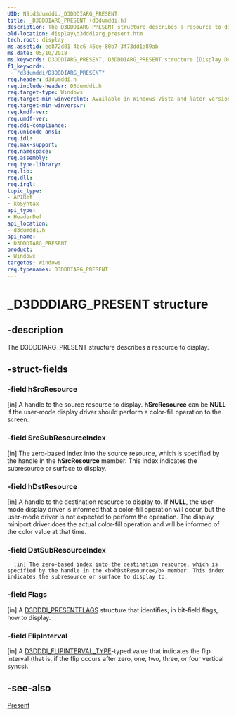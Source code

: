 ```yaml
---
UID: NS:d3dumddi._D3DDDIARG_PRESENT
title: _D3DDDIARG_PRESENT (d3dumddi.h)
description: The D3DDDIARG_PRESENT structure describes a resource to display.
old-location: display\d3dddiarg_present.htm
tech.root: display
ms.assetid: ee872d01-4bc6-46ce-80b7-3f73dd1a89ab
ms.date: 05/10/2018
ms.keywords: D3DDDIARG_PRESENT, D3DDDIARG_PRESENT structure [Display Devices], UMDisplayDriver_param_Structs_1406aa28-1355-4e46-886f-9121fcbd7750.xml, _D3DDDIARG_PRESENT, d3dumddi/D3DDDIARG_PRESENT, display.d3dddiarg_present
f1_keywords:
 - "d3dumddi/D3DDDIARG_PRESENT"
req.header: d3dumddi.h
req.include-header: D3dumddi.h
req.target-type: Windows
req.target-min-winverclnt: Available in Windows Vista and later versions of the Windows operating systems.
req.target-min-winversvr: 
req.kmdf-ver: 
req.umdf-ver: 
req.ddi-compliance: 
req.unicode-ansi: 
req.idl: 
req.max-support: 
req.namespace: 
req.assembly: 
req.type-library: 
req.lib: 
req.dll: 
req.irql: 
topic_type:
- APIRef
- kbSyntax
api_type:
- HeaderDef
api_location:
- d3dumddi.h
api_name:
- D3DDDIARG_PRESENT
product:
- Windows
targetos: Windows
req.typenames: D3DDDIARG_PRESENT
---
```


# _D3DDDIARG_PRESENT structure


## -description


The D3DDDIARG_PRESENT structure describes a resource to display.


## -struct-fields




### -field hSrcResource

[in] A handle to the source resource to display. <b>hSrcResource</b> can be <b>NULL</b> if the user-mode display driver should perform a color-fill operation to the screen.


### -field SrcSubResourceIndex

[in] The zero-based index into the source resource, which is specified by the handle in the <b>hSrcResource</b> member. This index indicates the subresource or surface to display.


### -field hDstResource

[in] A handle to the destination resource to display to. If <b>NULL</b>, the user-mode display driver is informed that a color-fill operation will occur, but the user-mode driver is not expected to perform the operation. The display miniport driver does the actual color-fill operation and will be informed of the color value at that time.


### -field DstSubResourceIndex


      [in] The zero-based index into the destination resource, which is specified by the handle in the <b>hDstResource</b> member. This index indicates the subresource or surface to display to.
     


### -field Flags

[in] A <a href="https://docs.microsoft.com/windows-hardware/drivers/ddi/d3dumddi/ns-d3dumddi-_d3dddi_presentflags">D3DDDI_PRESENTFLAGS</a> structure that identifies, in bit-field flags, how to display. 


### -field FlipInterval

[in] A <a href="https://docs.microsoft.com/windows-hardware/drivers/ddi/d3dukmdt/ne-d3dukmdt-d3dddi_flipinterval_type">D3DDDI_FLIPINTERVAL_TYPE</a>-typed value that indicates the flip interval (that is, if the flip occurs after zero, one, two, three, or four vertical syncs). 


## -see-also




<a href="https://docs.microsoft.com/windows-hardware/drivers/ddi/d3dumddi/nc-d3dumddi-pfnd3dddi_present">Present</a>
 

 

